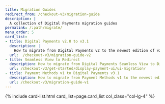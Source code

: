 ```yaml
---
title: Migration Guides
redirect_from: /checkout-v3/migration-guide
description: |
  A collection of Digital Payments migration guides
permalink: /:path/migrate/
menu_order: 5
card_list:
- title: Digital Payments v2.0 to v3.1
  description: |
    How to migrate from Digital Payments v2 to the newest edition of v3.
  url:  /checkout-v3/migration-guide-v2
- title: Seamless View to Redirect
  description: How to migrate from Digital Payments Seamless View to Digital Payments Redirect.
  url: /checkout-v3/get-started/display-payment-ui/ui-migration/
- title: Payment Methods v1 to Digital Payments v3.1
  description: How to migrate from Payment Methods v1 to the newest edition of v3.
  url: /checkout-v3/migration-guide-v1
---
```


{% include card-list.html card_list=page.card_list col_class="col-lg-4" %}
